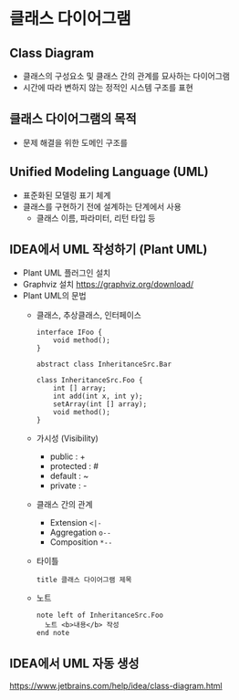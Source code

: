 # 클래스 다이어그램

## Class Diagram

- 클래스의 구성요소 및 클래스 간의 관계를 묘사하는 다이어그램
- 시간에 따라 변하지 않는 정적인 시스템 구조를 표현

## 클래스 다이어그램의 목적

- 문제 해결을 위한 도메인 구조를

## Unified Modeling Language (UML)

- 표준화된 모델링 표기 체계
- 클래스를 구현하기 전에 설계하는 단계에서 사용
  - 클래스 이름, 파라미터, 리턴 타입 등

## IDEA에서 UML 작성하기 (Plant UML)

- Plant UML 플러그인 설치
- Graphviz 설치 <https://graphviz.org/download/>
- Plant UML의 문법
  - 클래스, 추상클래스, 인터페이스

    ```puml
    interface IFoo {
        void method();
    }

    abstract class InheritanceSrc.Bar

    class InheritanceSrc.Foo {
        int [] array;
        int add(int x, int y);
        setArray(int [] array);
        void method();
    }
    ```
  
  - 가시성 (Visibility)
    - public : +
    - protected : #
    - default : ~
    - private : -

  - 클래스 간의 관계
    - Extension `<|-`
    - Aggregation `o--`
    - Composition `*--`

  - 타이틀

    ```puml
    title 클래스 다이어그램 제목
    ```

  - 노트

    ```puml
    note left of InheritanceSrc.Foo
      노트 <b>내용</b> 작성
    end note
    ```

## IDEA에서 UML 자동 생성

<https://www.jetbrains.com/help/idea/class-diagram.html>
